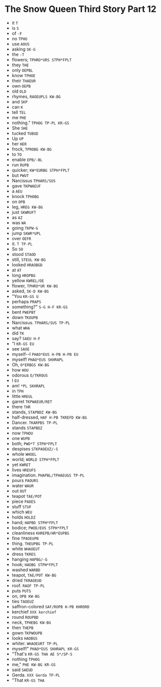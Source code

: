 # The Snow Queen Third Story Part 12

* it `T`
* is `S`
* of `-F`
* no `TPHO`
* use `AOUS`
* asking `SK-G`
* the `-T`
* flowers; `TPHRO*URS STPH*FPLT`
* they `THE`
* only `OEPBL`
* know `TPHOE`
* their `THAEUR`
* own `OEPB`
* old `OLD`
* rhymes, `RAOEUPLS KW-BG`
* and `SKP`
* can `K`
* tell `TEL`
* me `PHE`
* nothing." `TPHOG TP-PL KR-GS`
* She `SHE`
* tucked `TUBGD`
* Up `UP`
* her `HER`
* frock, `TPROBG KW-BG`
* to `TO`
* enable `EPB/-BL`
* run `RUPB`
* quicker; `KW*EURBG STPH*FPLT`
* but `PWUT`
* Narcissus `TPHARS/SUS`
* gave `TKPWAEUF`
* a `AEU`
* knock `TPHOBG`
* on `OPB`
* leg, `HREG KW-BG`
* just `SKWRUFT`
* as `AZ`
* was `WA`
* going `TKPW-G`
* jump `SKWR*UPL`
* over `OEFR`
* it. `T TP-PL`
* So `SO`
* stood `STAOD`
* still, `STEUL KW-BG`
* looked `HRAOBGD`
* at `AT`
* long `HROPBG`
* yellow `KWREL/OE`
* flower, `TPHRO*UR KW-BG`
* asked, `SK-D KW-BG`
* "You `KR-GS U`
* perhaps `PRAPS`
* something?" `S-G H-F KR-GS`
* bent `PWEPBT`
* down `TKOUPB`
* Narcissus. `TPHARS/SUS TP-PL`
* what `WHA`
* did `TK`
* say? `SAEU H-F`
* "I `KR-GS EU`
* see `SAOE`
* myself--I `PHAO*EUS H-PB H-PB EU`
* myself! `PHAO*EUS SKHRAPL`
* Oh, `O*ERBGS KW-BG`
* how `HOU`
* odorous `O/TKROUS`
* I `EU`
* am! `*PL SKHRAPL`
* in `TPH`
* little `HREUL`
* garret `TKPWAEUR/RET`
* there `THR`
* stands, `STAPBDZ KW-BG`
* half-dressed, `HAF H-PB TKREFD KW-BG`
* Dancer. `TKARPBS TP-PL`
* stands `STAPBDZ`
* now `TPHOU`
* one `WUPB`
* both; `PWO*T STPH*FPLT`
* despises `STKPAOEUZ/-S`
* whole `WHOEL`
* world; `WORLD STPH*FPLT`
* yet `KWRET`
* lives `HREUFS`
* imagination. `PHAPBL/TPHAEUGS TP-PL`
* pours `PAOURS`
* water `WAUR`
* out `OUT`
* teapot `TAE/POT`
* piece `PAOES`
* stuff `STUF`
* which `WEU`
* holds `HOLDZ`
* hand; `HAPBD STPH*FPLT`
* bodice; `PWOD/EUS STPH*FPLT`
* cleanliness `KHREPB/HR*EUPBS`
* fine `TPAOEUPB`
* thing. `THEUPBG TP-PL`
* white `WHAOEUT`
* dress `TKRES`
* hanging `HAPBG/-G`
* hook; `HAOBG STPH*FPLT`
* washed `WARBD`
* teapot, `TAE/POT KW-BG`
* dried `TKRAOEUD`
* roof. `RAOF TP-PL`
* puts `PUTS`
* on, `OPB KW-BG`
* ties `TAOEUZ`
* saffron-colored `SAF/ROPB H-PB KHRORD`
* kerchief `XXX kerchief`
* round `ROUPBD`
* neck, `TPHEBG KW-BG`
* then `THEPB`
* gown `TKPWOUPB`
* looks `HAOBGS`
* whiter. `WHAOEURT TP-PL`
* myself!" `PHAO*EUS SKHRAPL KR-GS`
* "That's `KR-GS THA AE S*/SP-S`
* nothing `TPHOG`
* me," `PHE KW-BG KR-GS`
* said `SAEUD`
* Gerda. `XXX Gerda TP-PL`
* "That `KR-GS THA`
